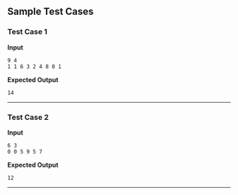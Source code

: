 ## Sample Test Cases

### Test Case 1
**Input**
```
9 4
1 1 6 3 2 4 8 0 1 
```
**Expected Output**
```
14
```

---

### Test Case 2
**Input**
```
6 3
0 0 5 9 5 7 
```
**Expected Output**
```
12
```

---